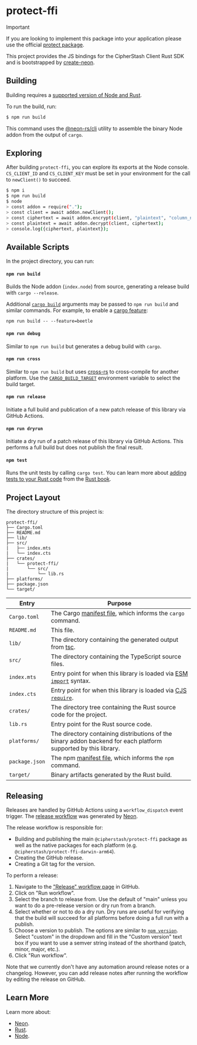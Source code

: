 # protect-ffi

> [!IMPORTANT]  
> If you are looking to implement this package into your application please use the official [protect package](https://github.com/cipherstash/protect).

This project provides the JS bindings for the CipherStash Client Rust SDK and is bootstrapped by [create-neon](https://www.npmjs.com/package/create-neon).

## Building

Building requires a [supported version of Node and Rust](https://github.com/neon-bindings/neon#platform-support).

To run the build, run:

```sh
$ npm run build
```

This command uses the [@neon-rs/cli](https://www.npmjs.com/package/@neon-rs/cli) utility to assemble the binary Node addon from the output of `cargo`.

## Exploring

After building `protect-ffi`, you can explore its exports at the Node console.
`CS_CLIENT_ID` and `CS_CLIENT_KEY` must be set in your environment for the call to `newClient()` to succeed.

```sh
$ npm i
$ npm run build
$ node
> const addon = require(".");
> const client = await addon.newClient();
> const ciphertext = await addon.encrypt(client, "plaintext", "column_name");
> const plaintext = await addon.decrypt(client, ciphertext);
> console.log({ciphertext, plaintext});
```

## Available Scripts

In the project directory, you can run:

#### `npm run build`

Builds the Node addon (`index.node`) from source, generating a release build with `cargo --release`.

Additional [`cargo build`](https://doc.rust-lang.org/cargo/commands/cargo-build.html) arguments may be passed to `npm run build` and similar commands. For example, to enable a [cargo feature](https://doc.rust-lang.org/cargo/reference/features.html):

```
npm run build -- --feature=beetle
```

#### `npm run debug`

Similar to `npm run build` but generates a debug build with `cargo`.

#### `npm run cross`

Similar to `npm run build` but uses [cross-rs](https://github.com/cross-rs/cross) to cross-compile for another platform. Use the [`CARGO_BUILD_TARGET`](https://doc.rust-lang.org/cargo/reference/config.html#buildtarget) environment variable to select the build target.

#### `npm run release`

Initiate a full build and publication of a new patch release of this library via GitHub Actions.

#### `npm run dryrun`

Initiate a dry run of a patch release of this library via GitHub Actions. This performs a full build but does not publish the final result.

#### `npm test`

Runs the unit tests by calling `cargo test`. You can learn more about [adding tests to your Rust code](https://doc.rust-lang.org/book/ch11-01-writing-tests.html) from the [Rust book](https://doc.rust-lang.org/book/).

## Project Layout

The directory structure of this project is:

```
protect-ffi/
├── Cargo.toml
├── README.md
├── lib/
├── src/
|   ├── index.mts
|   └── index.cts
├── crates/
|   └── protect-ffi/
|       └── src/
|           └── lib.rs
├── platforms/
├── package.json
└── target/
```

| Entry          | Purpose                                                                                                                                  |
|----------------|------------------------------------------------------------------------------------------------------------------------------------------|
| `Cargo.toml`   | The Cargo [manifest file](https://doc.rust-lang.org/cargo/reference/manifest.html), which informs the `cargo` command.                   |
| `README.md`    | This file.                                                                                                                               |
| `lib/`         | The directory containing the generated output from [tsc](https://typescriptlang.org).                                                    |
| `src/`         | The directory containing the TypeScript source files.                                                                                    |
| `index.mts`    | Entry point for when this library is loaded via [ESM `import`](https://nodejs.org/api/esm.html#modules-ecmascript-modules) syntax.       |
| `index.cts`    | Entry point for when this library is loaded via [CJS `require`](https://nodejs.org/api/modules.html#requireid).                          |
| `crates/`      | The directory tree containing the Rust source code for the project.                                                                      |
| `lib.rs`       | Entry point for the Rust source code.                                                                                                          |
| `platforms/`   | The directory containing distributions of the binary addon backend for each platform supported by this library.                          |
| `package.json` | The npm [manifest file](https://docs.npmjs.com/cli/v7/configuring-npm/package-json), which informs the `npm` command.                    |
| `target/`      | Binary artifacts generated by the Rust build.                                                                                            |

## Releasing

Releases are handled by GitHub Actions using a `workflow_dispatch` event trigger.
The [release workflow](./.github/workflows/release.yml) was generated by [Neon](https://neon-rs.dev/).

The release workflow is responsible for:
- Building and publishing the main `@cipherstash/protect-ffi` package as well as the native packages for each platform (e.g. `@cipherstash/protect-ffi-darwin-arm64`).
- Creating the GitHub release.
- Creating a Git tag for the version.

To perform a release:
1. Navigate to the ["Release" workflow page](https://github.com/cipherstash/protect-ffi/actions/workflows/release.yml) in GitHub.
1. Click on "Run workflow".
1. Select the branch to release from.
Use the default of "main" unless you want to do a pre-release version or dry run from a branch.
1. Select whether or not to do a dry run.
Dry runs are useful for verifying that the build will succeed for all platforms before doing a full run with a publish.
1. Choose a version to publish.
The options are similar to [`npm version`](https://docs.npmjs.com/cli/v11/commands/npm-version).
Select "custom" in the dropdown and fill in the "Custom version" text box if you want to use a semver string instead of the shorthand (patch, minor, major, etc.).
1. Click "Run workflow".

Note that we currently don't have any automation around release notes or a changelog.
However, you can add release notes after running the workflow by editing the release on GitHub.

## Learn More

Learn more about:

- [Neon](https://neon-bindings.com).
- [Rust](https://www.rust-lang.org).
- [Node](https://nodejs.org).
